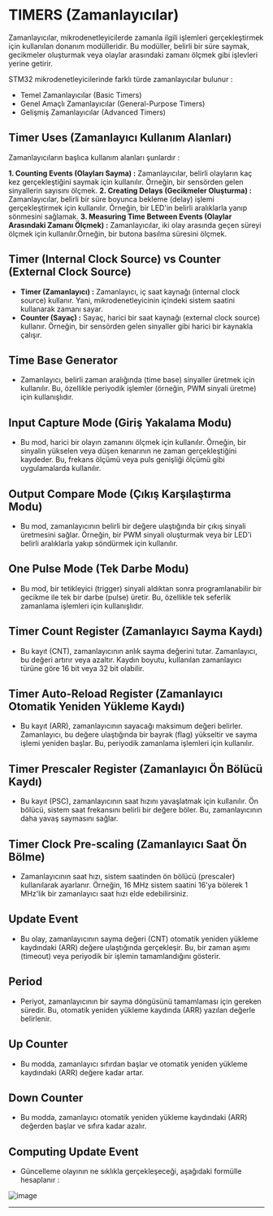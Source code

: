 # TIMERS (Zamanlayıcılar)

Zamanlayıcılar, mikrodenetleyicilerde zamanla ilgili işlemleri gerçekleştirmek için kullanılan donanım modülleridir. Bu modüller, belirli bir süre saymak, gecikmeler oluşturmak veya olaylar arasındaki zamanı ölçmek gibi işlevleri yerine getirir. 

STM32 mikrodenetleyicilerinde farklı türde zamanlayıcılar bulunur :
* Temel Zamanlayıcılar (Basic Timers)
* Genel Amaçlı Zamanlayıcılar (General-Purpose Timers)
* Gelişmiş Zamanlayıcılar (Advanced Timers)


## Timer Uses (Zamanlayıcı Kullanım Alanları)

Zamanlayıcıların başlıca kullanım alanları şunlardır :

**1. Counting Events (Olayları Sayma) :** Zamanlayıcılar, belirli olayların kaç kez gerçekleştiğini saymak için kullanılır. Örneğin, bir sensörden gelen sinyallerin sayısını ölçmek.
**2. Creating Delays (Gecikmeler Oluşturma) :** Zamanlayıcılar, belirli bir süre boyunca bekleme (delay) işlemi gerçekleştirmek için kullanılır. Örneğin, bir LED'in belirli aralıklarla yanıp sönmesini sağlamak.
**3. Measuring Time Between Events (Olaylar Arasındaki Zamanı Ölçmek) :** Zamanlayıcılar, iki olay arasında geçen süreyi ölçmek için kullanılır.Örneğin, bir butona basılma süresini ölçmek.

## Timer (Internal Clock Source) vs Counter (External Clock Source)

* **Timer (Zamanlayıcı) :** Zamanlayıcı, iç saat kaynağı (internal clock source) kullanır. Yani, mikrodenetleyicinin içindeki sistem saatini kullanarak zamanı sayar.
* **Counter (Sayaç) :** Sayaç, harici bir saat kaynağı (external clock source) kullanır. Örneğin, bir sensörden gelen sinyaller gibi harici bir kaynakla çalışır.

## Time Base Generator

* Zamanlayıcı, belirli zaman aralığında (time base) sinyaller üretmek için kullanılır. Bu, özellikle periyodik işlemler (örneğin, PWM sinyali üretme) için kullanışlıdır.

## Input Capture Mode (Giriş Yakalama Modu)

* Bu mod, harici bir olayın zamanını ölçmek için kullanılır. Örneğin, bir sinyalin yükselen veya düşen kenarının ne zaman gerçekleştiğini kaydeder. Bu, frekans ölçümü veya puls genişliği ölçümü gibi uygulamalarda kullanılır.

## Output Compare Mode (Çıkış Karşılaştırma Modu)

* Bu mod, zamanlayıcının belirli bir değere ulaştığında bir çıkış sinyali üretmesini sağlar. Örneğin, bir PWM sinyali oluşturmak veya bir LED'i belirli aralıklarla yakıp söndürmek için kullanılır.

## One Pulse Mode (Tek Darbe Modu)

* Bu mod, bir tetikleyici (trigger) sinyali aldıktan sonra programlanabilir bir gecikme ile tek bir darbe (pulse) üretir. Bu, özellikle tek seferlik zamanlama işlemleri için kullanışlıdır.

## Timer Count Register (Zamanlayıcı Sayma Kaydı)

* Bu kayıt (CNT), zamanlayıcının anlık sayma değerini tutar. Zamanlayıcı, bu değeri artırır veya azaltır. Kaydın boyutu, kullanılan zamanlayıcı türüne göre 16 bit veya 32 bit olabilir.

## Timer Auto-Reload Register (Zamanlayıcı Otomatik Yeniden Yükleme Kaydı)

* Bu kayıt (ARR), zamanlayıcının sayacağı maksimum değeri belirler. Zamanlayıcı, bu değere ulaştığında bir bayrak (flag) yükseltir ve sayma işlemi yeniden başlar. Bu, periyodik zamanlama işlemleri için kullanılır.

## Timer Prescaler Register (Zamanlayıcı Ön Bölücü Kaydı)

* Bu kayıt (PSC), zamanlayıcının saat hızını yavaşlatmak için kullanılır. Ön bölücü, sistem saat frekansını belirli bir değere böler. Bu, zamanlayıcının daha yavaş saymasını sağlar.

## Timer Clock Pre-scaling (Zamanlayıcı Saat Ön Bölme)

* Zamanlayıcının saat hızı, sistem saatinden ön bölücü (prescaler) kullanılarak ayarlanır. Örneğin, 16 MHz sistem saatini 16'ya bölerek 1 MHz'lik bir zamanlayıcı saat hızı elde edebilirsiniz.

## Update Event 

* Bu olay, zamanlayıcının sayma değeri (CNT) otomatik yeniden yükleme kaydındaki (ARR) değere ulaştığında gerçekleşir. Bu, bir zaman aşımı (timeout) veya periyodik bir işlemin tamamlandığını gösterir.

## Period

* Periyot, zamanlayıcının bir sayma döngüsünü tamamlaması için gereken süredir. Bu, otomatik yeniden yükleme kaydında (ARR) yazılan değerle belirlenir.

## Up Counter 

* Bu modda, zamanlayıcı sıfırdan başlar ve otomatik yeniden yükleme kaydındaki (ARR) değere kadar artar.

## Down Counter

* Bu modda, zamanlayıcı otomatik yeniden yükleme kaydındaki (ARR) değerden başlar ve sıfıra kadar azalır.

## Computing Update Event

* Güncelleme olayının ne sıklıkla gerçekleşeceği, aşağıdaki formülle hesaplanır :

![image](https://github.com/user-attachments/assets/c8c2bcbc-16e9-4606-bbe7-401442728556)


-----------------------------------------------------------------------------------------------------------------------------------------------------------------------------------------



























